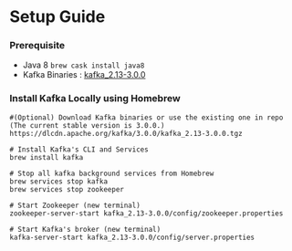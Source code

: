 # Setup Guide

### Prerequisite

- Java 8 `brew cask install java8`
- Kafka Binaries : [kafka_2.13-3.0.0](./kafka_2.13-3.0.0)

### Install Kafka Locally using Homebrew

```shell
#(Optional) Download Kafka binaries or use the existing one in repo (The current stable version is 3.0.0.)
https://dlcdn.apache.org/kafka/3.0.0/kafka_2.13-3.0.0.tgz

# Install Kafka's CLI and Services
brew install kafka

# Stop all kafka background services from Homebrew
brew services stop kafka
brew services stop zookeeper

# Start Zookeeper (new terminal)
zookeeper-server-start kafka_2.13-3.0.0/config/zookeeper.properties

# Start Kafka's broker (new terminal)
kafka-server-start kafka_2.13-3.0.0/config/server.properties 
```

